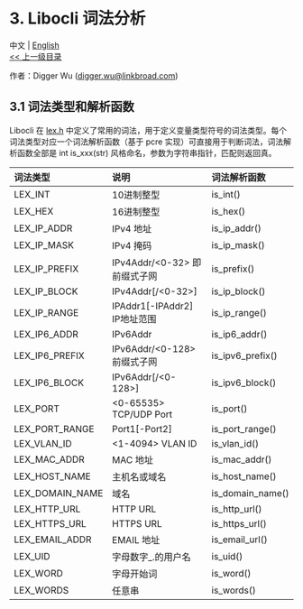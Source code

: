 # 3. Libocli 词法分析

中文 | [English](Lexical%20Parsing.md)
<br>
[<< 上一级目录](README.zh_CN.md)  

作者：Digger Wu (digger.wu@linkbroad.com)

## 3.1 词法类型和解析函数

Libocli 在 [lex.h](../src/lex.h) 中定义了常用的词法，用于定义变量类型符号的词法类型。每个词法类型对应一个词法解析函数（基于 pcre 实现）可直接用于判断词法，词法解析函数全部是 int is_xxx(str) 风格命名，参数为字符串指针，匹配则返回真。

| 词法类型 | 说明 | 词法解析函数 |
| :--- | :--- | :--- |
| LEX_INT | 10进制整型 | is_int() |
| LEX_HEX | 16进制整型 | is_hex() |
| LEX_IP_ADDR | IPv4 地址 | is_ip_addr() |
|	LEX_IP_MASK | IPv4 掩码 | is_ip_mask() |
| LEX_IP_PREFIX | IPv4Addr/<0-32> 即前缀式子网 | is_prefix() |
| LEX_IP_BLOCK | IPv4Addr[/<0-32>] | is_ip_block() |
| LEX_IP_RANGE | IPAddr1[-IPAddr2] IP地址范围 | is_ip_range() |
| LEX_IP6_ADDR | IPv6Addr | is_ip6_addr() |
|	LEX_IP6_PREFIX | IPv6Addr/<0-128> 前缀式子网 | is_ipv6_prefix() |
| LEX_IP6_BLOCK | IPv6Addr[/<0-128>] | is_ipv6_block() |
| LEX_PORT | <0-65535> TCP/UDP Port | is_port() |
|	LEX_PORT_RANGE | Port1[-Port2] | is_port_range() |
|	LEX_VLAN_ID | <1-4094> VLAN ID | is_vlan_id() |
|	LEX_MAC_ADDR | MAC 地址 | is_mac_addr() |
| LEX_HOST_NAME | 主机名或域名 | is_host_name() |
|	LEX_DOMAIN_NAME | 域名 | is_domain_name() |
| LEX_HTTP_URL | HTTP URL | is_http_url() |
| LEX_HTTPS_URL | HTTPS URL | is_https_url() |
| LEX_EMAIL_ADDR | EMAIL 地址 | is_email_url() |
| LEX_UID | 字母数字_.的用户名 | is_uid() |
| LEX_WORD | 字母开始词 | is_word() |
| LEX_WORDS | 任意串 | is_words() |



